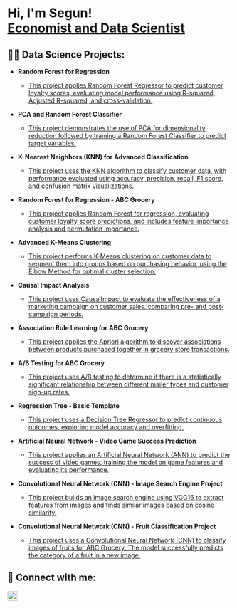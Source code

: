 <h1>Hi, I'm Segun! <br/><a href="https://github.com/bolarinwathompson">Economist and Data Scientist</a></h1>

<h2>👨‍💻 Data Science Projects:</h2>

- <b>Random Forest for Regression</b>
  - [This project applies Random Forest Regressor to predict customer loyalty scores, evaluating model performance using R-squared, Adjusted R-squared, and cross-validation.](https://github.com/bolarinwathompson/Random-Forest-for-Regression)
- <b>PCA and Random Forest Classifier</b>
  - [This project demonstrates the use of PCA for dimensionality reduction followed by training a Random Forest Classifier to predict target variables.](https://github.com/bolarinwathompson/project3)
- <b>K-Nearest Neighbors (KNN) for Advanced Classification</b>
  - [This project uses the KNN algorithm to classify customer data, with performance evaluated using accuracy, precision, recall, F1 score, and confusion matrix visualizations.](https://github.com/bolarinwathompson/project5)
- <b>Random Forest for Regression - ABC Grocery</b>
  - [This project applies Random Forest for regression, evaluating customer loyalty score predictions, and includes feature importance analysis and permutation importance.](https://github.com/bolarinwathompson/project6)
- <b>Advanced K-Means Clustering</b>
  - [This project performs K-Means clustering on customer data to segment them into groups based on purchasing behavior, using the Elbow Method for optimal cluster selection.](https://github.com/bolarinwathompson/project7)
- <b>Causal Impact Analysis</b>
  - [This project uses CausalImpact to evaluate the effectiveness of a marketing campaign on customer sales, comparing pre- and post-campaign periods.](https://github.com/bolarinwathompson/project8)
- <b>Association Rule Learning for ABC Grocery</b>
  - [This project applies the Apriori algorithm to discover associations between products purchased together in grocery store transactions.](https://github.com/bolarinwathompson/project9)
- <b>A/B Testing for ABC Grocery</b>
  - [This project uses A/B testing to determine if there is a statistically significant relationship between different mailer types and customer sign-up rates.](https://github.com/bolarinwathompson/project10)
- <b>Regression Tree - Basic Template</b>
  - [This project uses a Decision Tree Regressor to predict continuous outcomes, exploring model accuracy and overfitting.](https://github.com/bolarinwathompson/project11)
- <b>Artificial Neural Network - Video Game Success Prediction</b>
  - [This project applies an Artificial Neural Network (ANN) to predict the success of video games, training the model on game features and evaluating its performance.](https://github.com/bolarinwathompson/Artificial-Neural-Network-Project)

- <b>Convolutional Neural Network (CNN) - Image Search Engine Project</b>
  - [This project builds an image search engine using VGG16 to extract features from images and finds similar images based on cosine similarity.](https://github.com/bolarinwathompson/Convolutional-Neural-Network1)
   
- <b>Convolutional Neural Network (CNN) - Fruit Classification Project</b>
  - [This project uses a Convolutional Neural Network (CNN) to classify images of fruits for ABC Grocery. The model successfully predicts the category of a fruit in a new image.](https://github.com/bolarinwathompson/Convolutional-Neural-Network-) 

<h2> 🤳 Connect with me:</h2>

[<img align="left" alt="SegunBolarinwa | LinkedIn" width="22px" src="https://cdn.jsdelivr.net/npm/simple-icons@v3/icons/linkedin.svg" />][linkedin]

[linkedin]: https://www.linkedin.com/in/segun-bolarinwa/

<!--
**bolarinwathompson/bolarinwathompson** is a ✨ _special_ ✨ repository because its `README.md` (this file) appears on your GitHub profile.

Here are some ideas to get you started:

- 🔭 I’m currently working on ...
- 🌱 I’m currently learning ...
- 👯 I’m looking to collaborate on ...
- 🤔 I’m looking for help with ...
- 💬 Ask me about ...
- 📫 How to reach me: ...
- 😄 Pronouns: ...
- ⚡ Fun fact: ...
-->
